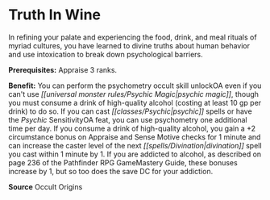 ﻿---
cssclass: [feats]

---
# Truth In Wine

In refining your palate and experiencing the food, drink, and meal rituals of myriad cultures, you have learned to divine truths about human behavior and use intoxication to break down psychological barriers.

**Prerequisites:** Appraise 3 ranks.

**Benefit:** You can perform the psychometry occult skill unlockOA even if you can't use _[[universal monster rules/Psychic Magic|psychic magic]]_, though you must consume a drink of high-quality alcohol (costing at least 10 gp per drink) to do so. If you can cast _[[classes/Psychic|psychic]]_ spells or have the _Psychic_ SensitivityOA feat, you can use psychometry one additional time per day. If you consume a drink of high-quality alcohol, you gain a +2 circumstance bonus on Appraise and Sense Motive checks for 1 minute and can increase the caster level of the next _[[spells/Divination|divination]]_ spell you cast within 1 minute by 1. If you are addicted to alcohol, as described on page 236 of the Pathfinder RPG GameMastery Guide, these bonuses increase by 1, but so too does the save DC for your addiction.

**Source** Occult Origins